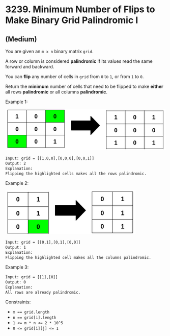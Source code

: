 # 3239. Minimum Number of Flips to Make Binary Grid Palindromic I
## (Medium)

You are given an `m x n` binary matrix `grid`.

A row or column is considered **palindromic** if its values read the same forward and backward.

You can **flip** any number of cells in `grid` from `0` to `1`, or from `1` to `0`.

Return the **minimum** number of cells that need to be flipped to make **either** all rows **palindromic** or all columns **palindromic**.

Example 1:

![alt text](image.png)

```
Input: grid = [[1,0,0],[0,0,0],[0,0,1]]
Output: 2
Explanation:
Flipping the highlighted cells makes all the rows palindromic.
```

Example 2:

![alt text](image-1.png)

```
Input: grid = [[0,1],[0,1],[0,0]]
Output: 1
Explanation:
Flipping the highlighted cell makes all the columns palindromic.
```

Example 3:

```
Input: grid = [[1],[0]]
Output: 0
Explanation:
All rows are already palindromic.
```
 

Constraints:

- `m == grid.length`
- `n == grid[i].length`
- `1 <= m * n <= 2 * 10^5`
- `0 <= grid[i][j] <= 1`